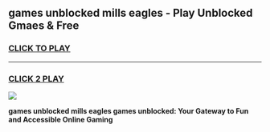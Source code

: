 
## games unblocked mills eagles - Play Unblocked Gmaes & Free
<h3>
<a href="https://news.freeplayer.one?title=games_unblocked_mills_eagles&ref=23F">CLICK TO PLAY</a></h3>
<hr>

<h3>
<a href="https://news.freeplayer.one?title=games_unblocked_mills_eagles&ref=23F">CLICK 2 PLAY</a>
  
</h3>

<a href="https://news.freeplayer.one?title=games_unblocked_mills_eagles&ref=23F/"><img src="https://clearcache.store/games.png"></a>


**games unblocked mills eagles games unblocked: Your Gateway to Fun and Accessible Online Gaming**
